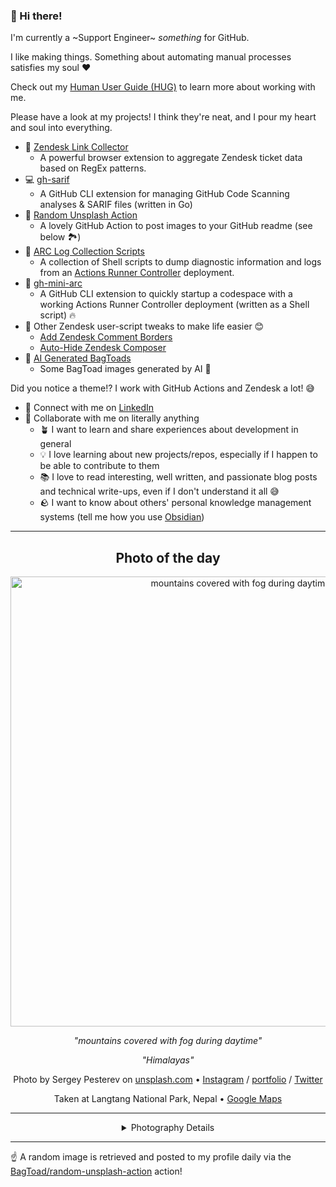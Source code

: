### 👋 Hi there!

I'm currently a ~Support Engineer~ _something_ for GitHub.

I like making things. Something about automating manual processes satisfies my soul ❤️

Check out my [Human User Guide (HUG)](https://gist.github.com/BagToad/a28f06f1c46e6e5d419b98921e835f40) to learn more about working with me.

Please have a look at my projects! I think they're neat, and I pour my heart and soul into everything.

- 🔗 [Zendesk Link Collector](https://github.com/BagToad/Zendesk-Link-Collector) 
  - A powerful browser extension to aggregate Zendesk ticket data based on RegEx patterns.
- 💻 [gh-sarif](https://github.com/BagToad/gh-sarif)
  - A GitHub CLI extension for managing GitHub Code Scanning analyses & SARIF files (written in Go)
- 🌊 [Random Unsplash Action](https://github.com/BagToad/random-unsplash-action)
  - A lovely GitHub Action to post images to your GitHub readme (see below 🏞️)
- 🏃 [ARC Log Collection Scripts](https://github.com/BagToad/arc-log-collection-scripts)
  - A collection of Shell scripts to dump diagnostic information and logs from an [Actions Runner Controller](https://github.com/actions/actions-runner-controller) deployment.
- 🏃 [gh-mini-arc](https://github.com/BagToad/gh-mini-arc)
  - A GitHub CLI extension to quickly startup a codespace with a working Actions Runner Controller deployment (written as a Shell script) 🔥
- 🧘 Other Zendesk user-script tweaks to make life easier 😊
  - [Add Zendesk Comment Borders](https://github.com/BagToad/add-zendesk-comment-borders)
  - [Auto-Hide Zendesk Composer](https://github.com/BagToad/Auto-Hide-Zendesk-Composer)
- 🐸 [AI Generated BagToads](https://github.com/BagToad/bagtoads)
  - Some BagToad images generated by AI 🐸

Did you notice a theme!? I work with GitHub Actions and Zendesk a lot! 😅

- 🔗 Connect with me on [LinkedIn](https://www.linkedin.com/in/kynan-ware/)
- 🤝 Collaborate with me on literally anything
  - 🪴 I want to learn and share experiences about development in general
  - 💡 I love learning about new projects/repos, especially if I happen to be able to contribute to them
  - 📚 I love to read interesting, well written, and passionate blog posts and technical write-ups, even if I don't understand it all 😅
  - 🪨 I want to know about others' personal knowledge management systems (tell me how you use [Obsidian](https://obsidian.md/))
 
----
<div align="center">

## Photo of the day
  
  <a href="https://unsplash.com/photos/mountains-covered-with-fog-during-daytime-ijFuMdN_02E"><img width="720" src="https://images.unsplash.com/photo-1490791539531-102a1e0beb7b?crop=entropy&cs=tinysrgb&fit=max&fm=jpg&ixid=M3w1NTI0NDl8MHwxfHJhbmRvbXx8fHx8fHx8fDE3MzU3OTc2MjR8&ixlib=rb-4.0.3&q=80&w=1080" alt="mountains covered with fog during daytime"></a>
  
  <em>"mountains covered with fog during daytime"</em>
  
  <em>"Himalayas"</em>

  Photo by Sergey Pesterev on [unsplash.com](https://unsplash.com/) • [Instagram](https://instagram.com/sergpesterev) / [portfolio](https://pesterev.art/?lang=eng) / [Twitter](https://twitter.com/serg_pesterev)
  
  Taken at Langtang National Park, Nepal • [Google Maps](https://www.google.com/maps/search/?api=1&query=28.1015975882249,85.3694826717041)
  
  ---
  
<details>
<summary>Photography Details</summary>
  
| Parameter     | Value |
| ------------- | ----- |
| Camera Model  | NIKON D800 |
| Exposure Time | 1/80 |
| Aperture      | 11.0 |
| Focal Length  | 24.0 |
| ISO           | 100 |
| Location      | Langtang National Park, Nepal (Nepal) |
| Coordinates   | Latitude 28.1015975882249, Longitude 85.3694826717041 |

### Map

```geojson
        {
            "type": "FeatureCollection",
            "features": [
                {
                    "type": "Feature",
                    "properties": {},
                    "geometry": {
                        "coordinates": [
                            85.3694826717041,
                            28.1015975882249
                        ],
                        "type": "Point"
                    },
                    "id": 1
                },
                {
                    "type": "Feature",
                    "properties": {},
                    "geometry": {
                        "coordinates": [
                            [
                                85.6694826717041,
                                28.401597588224902
                            ],
                            [
                                85.6694826717041,
                                27.8015975882249
                            ],
                            [
                                85.06948267170411,
                                27.8015975882249
                            ],
                            [
                                85.06948267170411,
                                28.401597588224902
                            ],
                            [
                                85.6694826717041,
                                28.401597588224902
                            ]
                        ],
                        "type": "LineString"
                    }
                }
            ]
        }
```

</details>

</div>

----

☝️ A random image is retrieved and posted to my profile daily via the [BagToad/random-unsplash-action](https://github.com/BagToad/random-unsplash-action) action!
